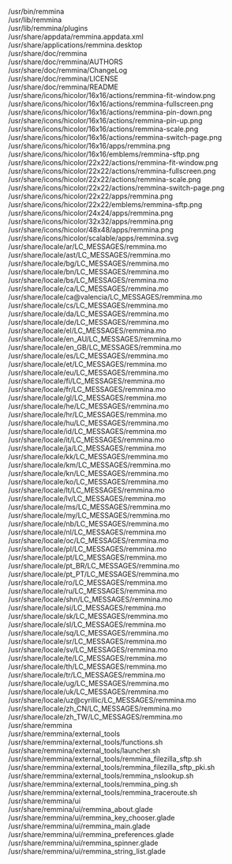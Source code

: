 /usr/bin/remmina  
/usr/lib/remmina  
/usr/lib/remmina/plugins  
/usr/share/appdata/remmina.appdata.xml  
/usr/share/applications/remmina.desktop  
/usr/share/doc/remmina  
/usr/share/doc/remmina/AUTHORS  
/usr/share/doc/remmina/ChangeLog  
/usr/share/doc/remmina/LICENSE  
/usr/share/doc/remmina/README  
/usr/share/icons/hicolor/16x16/actions/remmina-fit-window.png  
/usr/share/icons/hicolor/16x16/actions/remmina-fullscreen.png  
/usr/share/icons/hicolor/16x16/actions/remmina-pin-down.png  
/usr/share/icons/hicolor/16x16/actions/remmina-pin-up.png  
/usr/share/icons/hicolor/16x16/actions/remmina-scale.png  
/usr/share/icons/hicolor/16x16/actions/remmina-switch-page.png  
/usr/share/icons/hicolor/16x16/apps/remmina.png  
/usr/share/icons/hicolor/16x16/emblems/remmina-sftp.png  
/usr/share/icons/hicolor/22x22/actions/remmina-fit-window.png  
/usr/share/icons/hicolor/22x22/actions/remmina-fullscreen.png  
/usr/share/icons/hicolor/22x22/actions/remmina-scale.png  
/usr/share/icons/hicolor/22x22/actions/remmina-switch-page.png  
/usr/share/icons/hicolor/22x22/apps/remmina.png  
/usr/share/icons/hicolor/22x22/emblems/remmina-sftp.png  
/usr/share/icons/hicolor/24x24/apps/remmina.png  
/usr/share/icons/hicolor/32x32/apps/remmina.png  
/usr/share/icons/hicolor/48x48/apps/remmina.png  
/usr/share/icons/hicolor/scalable/apps/remmina.svg  
/usr/share/locale/ar/LC\_MESSAGES/remmina.mo  
/usr/share/locale/ast/LC\_MESSAGES/remmina.mo  
/usr/share/locale/bg/LC\_MESSAGES/remmina.mo  
/usr/share/locale/bn/LC\_MESSAGES/remmina.mo  
/usr/share/locale/bs/LC\_MESSAGES/remmina.mo  
/usr/share/locale/ca/LC\_MESSAGES/remmina.mo  
/usr/share/locale/ca@valencia/LC\_MESSAGES/remmina.mo  
/usr/share/locale/cs/LC\_MESSAGES/remmina.mo  
/usr/share/locale/da/LC\_MESSAGES/remmina.mo  
/usr/share/locale/de/LC\_MESSAGES/remmina.mo  
/usr/share/locale/el/LC\_MESSAGES/remmina.mo  
/usr/share/locale/en\_AU/LC\_MESSAGES/remmina.mo  
/usr/share/locale/en\_GB/LC\_MESSAGES/remmina.mo  
/usr/share/locale/es/LC\_MESSAGES/remmina.mo  
/usr/share/locale/et/LC\_MESSAGES/remmina.mo  
/usr/share/locale/eu/LC\_MESSAGES/remmina.mo  
/usr/share/locale/fi/LC\_MESSAGES/remmina.mo  
/usr/share/locale/fr/LC\_MESSAGES/remmina.mo  
/usr/share/locale/gl/LC\_MESSAGES/remmina.mo  
/usr/share/locale/he/LC\_MESSAGES/remmina.mo  
/usr/share/locale/hr/LC\_MESSAGES/remmina.mo  
/usr/share/locale/hu/LC\_MESSAGES/remmina.mo  
/usr/share/locale/id/LC\_MESSAGES/remmina.mo  
/usr/share/locale/it/LC\_MESSAGES/remmina.mo  
/usr/share/locale/ja/LC\_MESSAGES/remmina.mo  
/usr/share/locale/kk/LC\_MESSAGES/remmina.mo  
/usr/share/locale/km/LC\_MESSAGES/remmina.mo  
/usr/share/locale/kn/LC\_MESSAGES/remmina.mo  
/usr/share/locale/ko/LC\_MESSAGES/remmina.mo  
/usr/share/locale/lt/LC\_MESSAGES/remmina.mo  
/usr/share/locale/lv/LC\_MESSAGES/remmina.mo  
/usr/share/locale/ms/LC\_MESSAGES/remmina.mo  
/usr/share/locale/my/LC\_MESSAGES/remmina.mo  
/usr/share/locale/nb/LC\_MESSAGES/remmina.mo  
/usr/share/locale/nl/LC\_MESSAGES/remmina.mo  
/usr/share/locale/oc/LC\_MESSAGES/remmina.mo  
/usr/share/locale/pl/LC\_MESSAGES/remmina.mo  
/usr/share/locale/pt/LC\_MESSAGES/remmina.mo  
/usr/share/locale/pt\_BR/LC\_MESSAGES/remmina.mo  
/usr/share/locale/pt\_PT/LC\_MESSAGES/remmina.mo  
/usr/share/locale/ro/LC\_MESSAGES/remmina.mo  
/usr/share/locale/ru/LC\_MESSAGES/remmina.mo  
/usr/share/locale/shn/LC\_MESSAGES/remmina.mo  
/usr/share/locale/si/LC\_MESSAGES/remmina.mo  
/usr/share/locale/sk/LC\_MESSAGES/remmina.mo  
/usr/share/locale/sl/LC\_MESSAGES/remmina.mo  
/usr/share/locale/sq/LC\_MESSAGES/remmina.mo  
/usr/share/locale/sr/LC\_MESSAGES/remmina.mo  
/usr/share/locale/sv/LC\_MESSAGES/remmina.mo  
/usr/share/locale/te/LC\_MESSAGES/remmina.mo  
/usr/share/locale/th/LC\_MESSAGES/remmina.mo  
/usr/share/locale/tr/LC\_MESSAGES/remmina.mo  
/usr/share/locale/ug/LC\_MESSAGES/remmina.mo  
/usr/share/locale/uk/LC\_MESSAGES/remmina.mo  
/usr/share/locale/uz@cyrillic/LC\_MESSAGES/remmina.mo  
/usr/share/locale/zh\_CN/LC\_MESSAGES/remmina.mo  
/usr/share/locale/zh\_TW/LC\_MESSAGES/remmina.mo  
/usr/share/remmina  
/usr/share/remmina/external\_tools  
/usr/share/remmina/external\_tools/functions.sh  
/usr/share/remmina/external\_tools/launcher.sh  
/usr/share/remmina/external\_tools/remmina\_filezilla\_sftp.sh  
/usr/share/remmina/external\_tools/remmina\_filezilla\_sftp\_pki.sh  
/usr/share/remmina/external\_tools/remmina\_nslookup.sh  
/usr/share/remmina/external\_tools/remmina\_ping.sh  
/usr/share/remmina/external\_tools/remmina\_traceroute.sh  
/usr/share/remmina/ui  
/usr/share/remmina/ui/remmina\_about.glade  
/usr/share/remmina/ui/remmina\_key\_chooser.glade  
/usr/share/remmina/ui/remmina\_main.glade  
/usr/share/remmina/ui/remmina\_preferences.glade  
/usr/share/remmina/ui/remmina\_spinner.glade  
/usr/share/remmina/ui/remmina\_string\_list.glade  
